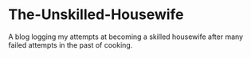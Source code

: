 # The-Unskilled-Housewife
A blog logging my attempts at becoming a skilled housewife after many failed attempts in the past of cooking.
